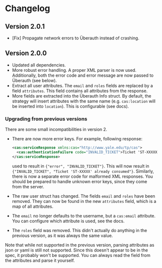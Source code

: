 # Changelog

## Version 2.0.1

- [Fix] Propagate network errors to Überauth instead of crashing.

## Version 2.0.0

- Updated all dependencies.
- More robust error handling. A proper XML parser is now used.
  Additionally, both the error code and error message are now passed to Überauth (see below).
- Extract all user attributes. The `email` and `roles` fields are replaced by a field `attributes`.
  This field contains all attributes from the response.
- More fields are extracted into the Überauth Info struct. By default, the strategy will insert
  attributes with the same name (e.g. `cas:location` will be inserted into `location`).
  This is configurable (see docs).

### Upgrading from previous versions

There are some small incompatibilities in version 2.

- There are now more error keys. For example, following response:

  ```xml
  <cas:serviceResponse xmlns:cas="http://www.yale.edu/tp/cas">
    <cas:authenticationFailure code="INVALID_TICKET">Ticket 'ST-XXXXX' already consumed</cas:authenticationFailure>
  </cas:serviceResponse>
  ```
  
  used to result in `{"error", "INVALID_TICKET"}`.
  This will now result in `{"INVALID_TICKET", "Ticket 'ST-XXXXX' already consumed"}`.
  Similarly, there is now a separate error code for malformed XML responses.
  You should be prepared to handle unknown error keys, since they come from the server.
  
- The raw user struct has changed. The fields `email` and `roles` have been removed.
  They can now be found in the new `attributes` field, which is a map of all attributes.

- The `email` no longer defaults to the username, but a `cas:email` attribute. You can configure which attribute is used, see the docs.

- The `roles` field was removed. This didn't actually do anything in the previous version, as it was always the same
  value.
  
Note that while not supported in the previous version, parsing attributes as json or yaml is still not supported.
Since this doesn't appear to be in the spec, it probably won't be supported. You can always read the field from
the attributes and parse it yourself.